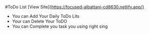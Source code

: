 #ToDo List
[View Site]{https://focused-albattani-cd8630.netlify.app/}
- You can Add Your Daily ToDo Lits
- Your can Delete Your ToDO
- You can Complete you task you using right sing

